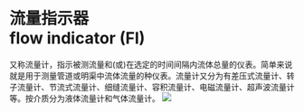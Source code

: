 # 流量指示器<br>flow indicator (Fl)
又称流量计，指示被测流量和(或)在选定的时间间隔内流体总量的仪表。简单来说就是用于测量管道或明渠中流体流量的种仪表。流量计又分为有差压式流量计、转子流量计、节流式流量计、细缝流量计、容积流量计、电磁流量计、超声波流量计等。按介质分为液体流量计和气体流量计。
![](..\..\..\photos\流量指示器.jpg)
